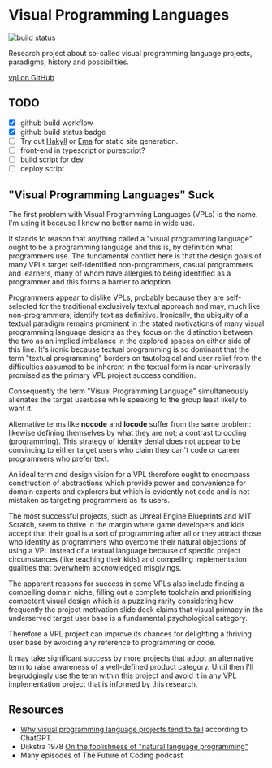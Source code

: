 # Visual Programming Languages

[![build status](https://github.com/christo/vpl/actions/workflows/haskell.yml/badge.svg)](https://github.com/christo/vpl/actions/workflows/haskell.yml)

Research project about so-called visual programming language projects, paradigms, history and possibilities. 

[vpl on GitHub](https://github.com/christo/vpl)

## TODO

* [x] github build workflow
* [x] github build status badge
* [ ] Try out [Hakyll](https://jaspervdj.be/hakyll/) or [Ema](https://srid.ca/ema-announce) for static site generation.
* [ ] front-end in typescript or purescript?
* [ ] build script for dev
* [ ] deploy script

## "Visual Programming Languages" Suck

The first problem with Visual Programming Languages (VPLs) is the name. I'm using it because I know
no better name in wide use.

It stands to reason that anything called a "visual programming language" ought to be a programming
language and this is, by definition what programmers use. The fundamental conflict here is that the
design goals of many VPLs target self-identified non-programmers, casual programmers and learners,
many of whom have allergies to being identified as a programmer and this forms a barrier to
adoption.

Programmers appear to dislike VPLs, probably because they are self-selected for the traditional
exclusively textual approach and may, much like non-programmers, identify text as definitive.
Ironically, the ubiquity of a textual paradigm remains prominent in the stated motivations of
many visual programming language designs as they focus on the distinction between the two as an
implied imbalance in the explored spaces on either side of this line. It's ironic because 
textual programming is so dominant that the term "textual programming" borders on tautological
and user relief from the difficulties assumed to be inherent in the textual form is near-universally
promised as the primary VPL project success condition.

Consequently the term "Visual Programming Language" simultaneously alienates the target userbase
while speaking to the group least likely to want it.

Alternative terms like __nocode__ and __locode__ suffer from the same problem: likewise defining
themselves by what they are not; a contrast to coding (programming). This strategy of identity
denial does not appear to be convincing to either target users who claim they can't code or career
programmers who prefer text.

An ideal term and design vision for a VPL therefore ought to encompass construction of abstractions
which provide power and convenience for domain experts and explorers but which is evidently not code
and is not mistaken as targeting programmers as its users.

The most successful projects, such as Unreal Engine Blueprints and MIT Scratch, seem to thrive in
the margin where game developers and kids accept that their goal is a sort of programming after
all or they attract those who identify as programmers who overcome their natural objections of
using a VPL instead of a textual language because of specific project circumstances (like teaching
their kids) and compelling implementation qualities that overwhelm acknowledged misgivings.

The apparent reasons for success in some VPLs also include finding a compelling domain niche,
filling out a complete toolchain and prioritising competent visual design which is a puzzling
rarity considering how frequently the project motivation slide deck claims that visual primacy
in the underserved target user base is a fundamental psychological category.

Therefore a VPL project can improve its chances for delighting a thriving user base by avoiding
any reference to programming or code. 

It may take significant success by more projects that adopt an alternative term to raise awareness
of a well-defined product category. Until then I'll begrudgingly use the term within this project
and avoid it in any VPL implementation project that is informed by this research.

## Resources

* [Why visual programming language projects tend to fail](ref/why-vpls-fail.chatgpt.md) according 
to ChatGPT.
* Dijkstra 1978 [On the foolishness of "natural language programming"](notes/esd-foolishness-natural-language.md)
* Many episodes of The Future of Coding podcast

